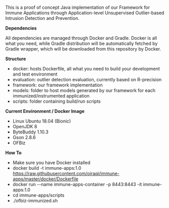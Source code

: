 This is a proof of concept Java implementation of our Framework for Immune Applications through Application-level Unsupervised Outlier-based Intrusion Detection and Prevention.

**Dependencies**

All dependencies are managed through Docker and Gradle. Docker is all what you need, while Gradle distribution will be automatically fetched by Gradle wrapper, which will be downloaded from this repository by Docker.

**Structure**
- docker: hosts Dockerfile, all what you need to build your development and test environment
- evaluation: outlier detection evaluation, currently based on R-precision
- framework: our framework implementation
- models: folder to host models generated by our framework for each immunized/instrumented application
- scripts: folder containing build/run scripts

**Current Environment / Docker Image**
- Linux Ubuntu 18.04 (Bionic)
- OpenJDK 8
- ByteBuddy 1.10.3
- Gson 2.8.6
- OFBiz

**How To**
- Make sure you have Docker installed
- docker build -t immune-apps:1.0 https://raw.githubusercontent.com/oiraqi/immune-apps/master/docker/Dockerfile
- docker run --name immune-apps-container -p 8443:8443 -it immune-apps:1.0
- cd immune-apps/scripts
- ./ofbiz-immunized.sh

